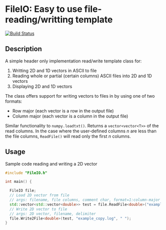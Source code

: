 # FileIO: Easy to use file-reading/writting template

[![Build Status](https://travis-ci.com/GNikit/FileIO.svg?branch=master)](https://travis-ci.com/GNikit/FileIO)

## Description

A simple header only implementation read/write template class for:

1. Writting 2D and 1D vectors in ASCII to file
2. Reading whole or partial (certain columns) ASCII files into 2D and 1D vectors
3. Displaying 2D and 1D vectors

The class offers support for writing vectors to files in by using
one of two formats:

- Row major (each vector is a row in the output file)
- Column major (each vector is a column in the output file)

Similar functionality to `numpy.loadtxt()`.
Returns a `vector<vector<T>>` of the read columns.
In the case where the user-defined columns *n* are less than the file columns,
`ReadFile()` will read only the first *n* columns.

## Usage

Sample code reading and writing a 2D vector

```C++
#include "FileIO.h"

int main() {

  FileIO file;
  // Load 2D vector from file
  // args: filename, file columns, comment char, format=1:column-major
  std::vector<std::vector<double>> test = file.ReadFile<double>("example.log", 2, '#');
  // Write 2D vector to file
  // args: 2D vector, filename, delimiter
  file.Write2File<double>(test, "example_copy.log", " ");
}
```
